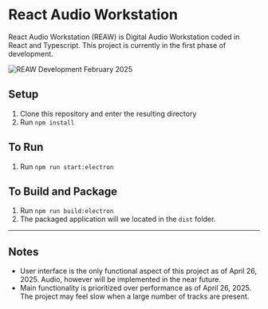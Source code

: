 # React Audio Workstation
React Audio Workstation (REAW) is Digital Audio Workstation coded in React and Typescript. This project is currently in the first phase of development.

![REAW Development February 2025](/assets/screenshots/2025-02.gif)
## Setup
1. Clone this repository and enter the resulting directory
2. Run ```npm install```

## To Run
1. Run ```npm run start:electron```

## To Build and Package
1. Run ```npm run build:electron```
2. The packaged application will we located in the ```dist``` folder.

<hr>

## Notes
- User interface is the only functional aspect of this project as of April 26, 2025. Audio, however will be implemented in the near future.
- Main functionality is prioritized over performance as of April 26, 2025. The project may feel slow when a large number of tracks are present.
